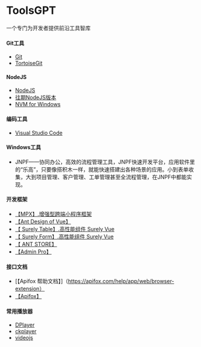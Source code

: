 # ToolsGPT
一个专门为开发者提供前沿工具智库
#### Git工具
- [Git](https://git-scm.com/)
- [TortoiseGit](https://tortoisegit.org/)
#### NodeJS
- [NodeJS](https://nodejs.org/en)
-  [往期NodeJS版本](https://nodejs.org/en/blog)
- [NVM for Windows](https://github.com/coreybutler/nvm-windows)
#### 编码工具
- [Visual Studio Code](https://code.visualstudio.com/)
#### Windows工具
- JNPF——协同办公，高效的流程管理工具，JNPF快速开发平台，应用软件里的“乐高”，只要像搭积木一样，就能快速搭建出各种场景的应用。小到表单收集，大到项目管理、客户管理、工单管理甚至全流程管理，在JNPF中都能实现。
#### 开发框架
- [【MPX】.增强型跨端小程序框架](https://mpxjs.cn/)
- [【Ant Design of Vue】](https://1x.antdv.com/docs/vue/introduce-cn/)
- [【 Surely Table】.高性能组件 Surely Vue](https://www.surely.cool/)
- [【 Surely Form】.高性能组件 Surely Vue](https://form.antdv.com/)
- [【 ANT STORE】](https://store.antdv.com/home)
- [【Admin Pro】](https://store.antdv.com/pro/preview/user/login?redirect=%252Fworkplace)
#### 接口文档
- [【Apifox 帮助文档】]（https://apifox.com/help/app/web/browser-extension）
- [【Apifox】](https://app.apifox.com/)
#### 常用播放器
- [DPlayer](https://github.com/DIYgod/DPlayer)
- [ckplayer](https://www.ckplayer.com/ )
- [videojs](https://videojs.com/)